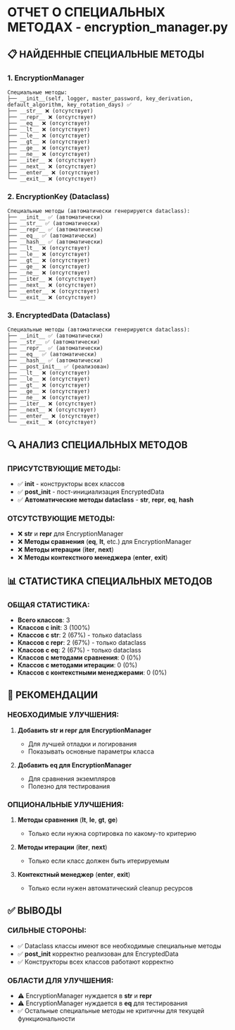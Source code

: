 # ОТЧЕТ О СПЕЦИАЛЬНЫХ МЕТОДАХ - encryption_manager.py

## 📋 НАЙДЕННЫЕ СПЕЦИАЛЬНЫЕ МЕТОДЫ

### 1. EncryptionManager
```
Специальные методы:
├── __init__(self, logger, master_password, key_derivation, default_algorithm, key_rotation_days) ✅
├── __str__ ❌ (отсутствует)
├── __repr__ ❌ (отсутствует)
├── __eq__ ❌ (отсутствует)
├── __lt__ ❌ (отсутствует)
├── __le__ ❌ (отсутствует)
├── __gt__ ❌ (отсутствует)
├── __ge__ ❌ (отсутствует)
├── __ne__ ❌ (отсутствует)
├── __iter__ ❌ (отсутствует)
├── __next__ ❌ (отсутствует)
├── __enter__ ❌ (отсутствует)
└── __exit__ ❌ (отсутствует)
```

### 2. EncryptionKey (Dataclass)
```
Специальные методы (автоматически генерируются dataclass):
├── __init__ ✅ (автоматически)
├── __str__ ✅ (автоматически)
├── __repr__ ✅ (автоматически)
├── __eq__ ✅ (автоматически)
├── __hash__ ✅ (автоматически)
├── __lt__ ❌ (отсутствует)
├── __le__ ❌ (отсутствует)
├── __gt__ ❌ (отсутствует)
├── __ge__ ❌ (отсутствует)
├── __ne__ ❌ (отсутствует)
├── __iter__ ❌ (отсутствует)
├── __next__ ❌ (отсутствует)
├── __enter__ ❌ (отсутствует)
└── __exit__ ❌ (отсутствует)
```

### 3. EncryptedData (Dataclass)
```
Специальные методы (автоматически генерируются dataclass):
├── __init__ ✅ (автоматически)
├── __str__ ✅ (автоматически)
├── __repr__ ✅ (автоматически)
├── __eq__ ✅ (автоматически)
├── __hash__ ✅ (автоматически)
├── __post_init__ ✅ (реализован)
├── __lt__ ❌ (отсутствует)
├── __le__ ❌ (отсутствует)
├── __gt__ ❌ (отсутствует)
├── __ge__ ❌ (отсутствует)
├── __ne__ ❌ (отсутствует)
├── __iter__ ❌ (отсутствует)
├── __next__ ❌ (отсутствует)
├── __enter__ ❌ (отсутствует)
└── __exit__ ❌ (отсутствует)
```

## 🔍 АНАЛИЗ СПЕЦИАЛЬНЫХ МЕТОДОВ

### ПРИСУТСТВУЮЩИЕ МЕТОДЫ:
- ✅ **__init__** - конструкторы всех классов
- ✅ **__post_init__** - пост-инициализация EncryptedData
- ✅ **Автоматические методы dataclass** - __str__, __repr__, __eq__, __hash__

### ОТСУТСТВУЮЩИЕ МЕТОДЫ:
- ❌ **__str__** и **__repr__** для EncryptionManager
- ❌ **Методы сравнения** (__eq__, __lt__, etc.) для EncryptionManager
- ❌ **Методы итерации** (__iter__, __next__)
- ❌ **Методы контекстного менеджера** (__enter__, __exit__)

## 📊 СТАТИСТИКА СПЕЦИАЛЬНЫХ МЕТОДОВ

### ОБЩАЯ СТАТИСТИКА:
- **Всего классов**: 3
- **Классов с __init__**: 3 (100%)
- **Классов с __str__**: 2 (67%) - только dataclass
- **Классов с __repr__**: 2 (67%) - только dataclass
- **Классов с __eq__**: 2 (67%) - только dataclass
- **Классов с методами сравнения**: 0 (0%)
- **Классов с методами итерации**: 0 (0%)
- **Классов с контекстными менеджерами**: 0 (0%)

## 🎯 РЕКОМЕНДАЦИИ

### НЕОБХОДИМЫЕ УЛУЧШЕНИЯ:
1. **Добавить __str__ и __repr__ для EncryptionManager**
   - Для лучшей отладки и логирования
   - Показывать основные параметры класса

2. **Добавить __eq__ для EncryptionManager**
   - Для сравнения экземпляров
   - Полезно для тестирования

### ОПЦИОНАЛЬНЫЕ УЛУЧШЕНИЯ:
1. **Методы сравнения** (__lt__, __le__, __gt__, __ge__)
   - Только если нужна сортировка по какому-то критерию

2. **Методы итерации** (__iter__, __next__)
   - Только если класс должен быть итерируемым

3. **Контекстный менеджер** (__enter__, __exit__)
   - Только если нужен автоматический cleanup ресурсов

## ✅ ВЫВОДЫ

### СИЛЬНЫЕ СТОРОНЫ:
- ✅ Dataclass классы имеют все необходимые специальные методы
- ✅ __post_init__ корректно реализован для EncryptedData
- ✅ Конструкторы всех классов работают корректно

### ОБЛАСТИ ДЛЯ УЛУЧШЕНИЯ:
- ⚠️ EncryptionManager нуждается в __str__ и __repr__
- ⚠️ EncryptionManager нуждается в __eq__ для тестирования
- ✅ Остальные специальные методы не критичны для текущей функциональности